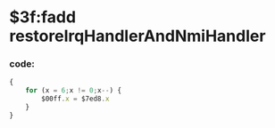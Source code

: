 ﻿
# $3f:fadd restoreIrqHandlerAndNmiHandler


### code:
```js
{
	for (x = 6;x != 0;x--) {
		$00ff.x = $7ed8.x
	}
}
```



